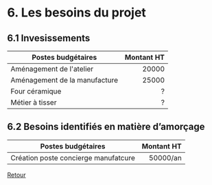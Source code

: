 # 6. Les besoins du projet

## 6.1 Invesissements

| Postes budgétaires | Montant HT |  
| ------------------ | ---------: |
| Aménagement de l'atelier |   20000    |  
| Aménagement de la manufacture |   25000    |  
| Four céramique |   ?    |  
| Métier à tisser |   ?    |  

## 6.2 Besoins identifiés en matière d’amorçage

| Postes budgétaires | Montant HT |
| ------------------ | ---------: |
| Création poste concierge manufatcure | 50000/an |


[Retour](README.md)
